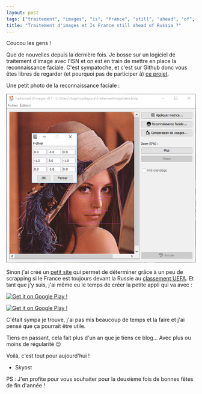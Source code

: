 ```yaml
---
layout: post
tags: ["traitement", "images", "is", "france", "still", "ahead", "of", "russia"]
title: "Traitement d'images et Is France still ahead of Russia ?"
---
```


Coucou les gens !

Que de nouvelles depuis la dernière fois. Je bosse sur un logiciel de traitement d'image avec l'ISN et on est en train de mettre en place la reconnaissance faciale. C'est sympatoche, et c'est sur Github donc vous êtes libres de regarder (et pourquoi pas de participer à) [ce projet](https://github.com/Skyost/TraitementImage).

Une petit photo de la reconnaissance faciale :

![Traitement d'images](https://raw.githubusercontent.com/Skyost/TraitementImage/master/screenshots/screen-1.png)

Sinon j'ai créé un [petit site](http://skyost.github.io/isfrancestillaheadofrussia) qui permet de déterminer grâce à un peu de scrapping si le France est toujours devant la Russie au [classement UEFA](https://fr.wikipedia.org/wiki/Coefficient_UEFA). Et tant que j'y suis, j'ai même eu le temps de créer la petite appli qui va avec :

<a href="https://play.google.com/store/apps/details?id=fr.skyost.algo.mobile" target="_blank"><img src="https://www.algogo.xyz/assets/img/mobile-markets/google-play.png" alt="Get it on Google Play !" height="45"/></a>

[![Get it on Google Play !](https://developer.android.com/images/brand/en_generic_rgb_wo_45.png)](https://play.google.com/store/apps/details?id=fr.skyost.isfrancestillaheadofrussia)

C'était sympa je trouve, j'ai pas mis beaucoup de temps et la faire et j'ai pensé que ça pourrait être utile.

Tiens en passant, cela fait plus d'un an que je tiens ce blog... Avec plus ou moins de régularité :wink:

Voilà, c'est tout pour aujourd'hui !<br />
- Skyost

PS : J'en profite pour vous souhaiter pour la deuxième fois de bonnes fêtes de fin d'année !